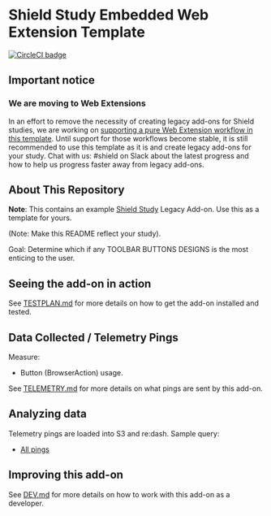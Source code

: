 # Shield Study Embedded Web Extension Template

[![CircleCI badge](https://img.shields.io/circleci/project/github/mozilla/shield-studies-addon-template/master.svg?label=CircleCI)](https://circleci.com/gh/mozilla/shield-studies-addon-template/)

## Important notice

### We are moving to Web Extensions

In an effort to remove the necessity of creating legacy add-ons for Shield studies, we are working on [supporting a pure Web Extension workflow in this template](https://github.com/mozilla/shield-studies-addon-template/issues/53).
Until support for those workflows become stable, it is still recommended to use this template as it is and create legacy add-ons for your study.
Chat with us: #shield on Slack about the latest progress and how to help us progress faster away from legacy add-ons.

## About This Repository

**Note**: This contains an example [Shield Study](https://wiki.mozilla.org/Firefox/Shield/Shield_Studies) Legacy Add-on. Use this as a template for yours.

(Note: Make this README reflect your study).

Goal: Determine which if any TOOLBAR BUTTONS DESIGNS is the most enticing to the user.

## Seeing the add-on in action

See [TESTPLAN.md](./docs/TESTPLAN.md) for more details on how to get the add-on installed and tested.

## Data Collected / Telemetry Pings

Measure:

* Button (BrowserAction) usage.

See [TELEMETRY.md](./docs/TELEMETRY.md) for more details on what pings are sent by this add-on.

## Analyzing data

Telemetry pings are loaded into S3 and re:dash. Sample query:

* [All pings](https://sql.telemetry.mozilla.org/queries/{#your-id}/source#table)

## Improving this add-on

See [DEV.md](./docs/DEV.md) for more details on how to work with this add-on as a developer.
